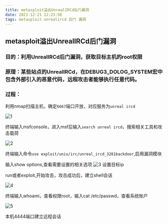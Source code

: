 ```yaml
---
title: metasploit溢出UnrealIRCd后门漏洞
date: 2021-12-21 12:23:58
tags: metasploit unrealircd 后门 漏洞
---
```


## metasploit溢出UnrealIRCd后门漏洞

### 目的：利用UnrealIRCd后门漏洞，获取目标主机的root权限

### 原理：某些站点的UnrealIRCd，在DEBUG3_DOLOG_SYSTEM宏中包含外部引入的恶意代码，远程攻击者能够执行任意代码。

### 过程：

利用nmap扫描主机，确定`6667`端口开放，对应服务为`unreal ircd`

![1](https://gitee.com/oxchang/img-host/raw/master/metasploit%E6%BA%A2%E5%87%BAUnrealIRCd%E5%90%8E%E9%97%A8%E6%BC%8F%E6%B4%9E/2.PNG)

终端输入msfconsole，进入msf后输入`search unreal ircd`，搜索相关工具和攻击载荷

![2](https://gitee.com/oxchang/img-host/raw/master/metasploit%E6%BA%A2%E5%87%BAUnrealIRCd%E5%90%8E%E9%97%A8%E6%BC%8F%E6%B4%9E/2.PNG)

终端输入命令`use exploit/unix/irc/unreal_ircd_3281backdoor`,启用漏洞模块

输入show options,查看需要设置的相关选项
![3](https://gitee.com/oxchang/img-host/raw/master/metasploit%E6%BA%A2%E5%87%BAUnrealIRCd%E5%90%8E%E9%97%A8%E6%BC%8F%E6%B4%9E/3.PNG)
设置目标ip

run或者exploit,开始攻击，攻击成功后，建立shell会话

![4](https://gitee.com/oxchang/img-host/raw/master/metasploit%E6%BA%A2%E5%87%BAUnrealIRCd%E5%90%8E%E9%97%A8%E6%BC%8F%E6%B4%9E/4.PNG)

终端输入whoami，查看权限root，输入cat /etc/passwd，查看系统账户

![5](https://gitee.com/oxchang/img-host/raw/master/metasploit%E6%BA%A2%E5%87%BAUnrealIRCd%E5%90%8E%E9%97%A8%E6%BC%8F%E6%B4%9E/5.PNG)

本机4444端口建立远程会话
